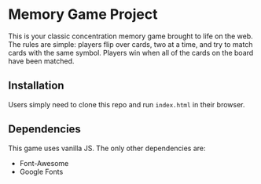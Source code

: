 # Memory Game Project

This is your classic concentration memory game brought to life on the web. The rules are simple: players flip over cards, two at a time, and try to match cards with the same symbol. Players win when all of the cards on the board have been matched.

## Installation

Users simply need to clone this repo and run `index.html` in their browser.

## Dependencies

This game uses vanilla JS. The only other dependencies are:

- Font-Awesome
- Google Fonts